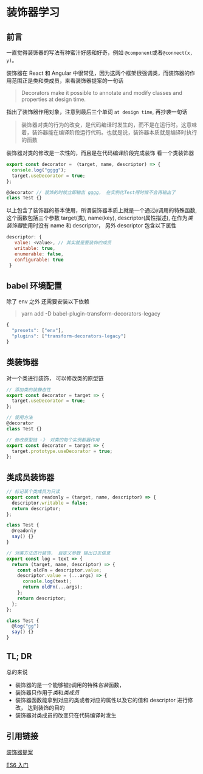 # 装饰器学习

## 前言

一直觉得装饰器的写法有种蜜汁好感和好奇，例如 `@component`或者`@connect(x, y)`。

装饰器在 React 和 Angular 中很常见，因为这两个框架很强调类，而装饰器的作用范围正是类和类成员，来看装饰器提案的一句话

> Decorators make it possible to annotate and modify classes and properties at design time.

指出了装饰器作用对象，注意到最后三个单词 `at design time`, 再抄袭一句话

> 装饰器对类的行为的改变，是代码编译时发生的，而不是在运行时。这意味着，装饰器能在编译阶段运行代码。也就是说，装饰器本质就是编译时执行的函数

装饰器对类的修改是一次性的，而且是在代码编译阶段完成装饰
看一个类装饰器

```js
export const decorator = （target, name, descriptor) => {
  console.log("gggg");
  target.useDecorator = true;
};

@decorator // 装饰的时候立即输出 gggg， 在实例化Test得时候不会再输出了
class Test {}
```

以上包含了装饰器的基本使用，所谓装饰器本质上就是一个通过`@`调用的特殊函数, 这个函数包括三个参数 target(类), name(key), descriptor(属性描述), 在作为*类装饰器*使用时没有 name 和 descriptor， 另外 descriptor 包含以下属性

```js
descriptor: {
   value: <value>, // 其实就是要装饰的成员
   writable: true,
   enumerable: false,
   configurable: true
 }
```

## babel 环境配置

除了 env 之外 还需要安装以下依赖

> yarn add -D babel-plugin-transform-decorators-legacy

```js
{
  "presets": ["env"],
  "plugins": ["transform-decorators-legacy"]
}
```

## 类装饰器

对一个类进行装饰， 可以修改类的原型链

```js
// 添加类的装静态性
export const decorator = target => {
  target.useDecorator = true;
};

// 使用方法
@decorator
class Test {}
```

```js
// 修改原型链 -》 对类的每个实例都器作用
export const decorator = target => {
  target.prototype.useDecorator = true;
};
```

## 类成员装饰器

```js
// 标记某个类成员为只读
export const readonly = (target, name, descriptor) => {
  descriptor.writable = false;
  return descriptor;
};

class Test {
  @readonly
  say() {}
}
```

```js
// 对类方法进行装饰， 自定义参数 输出日志信息
export const log = text => {
  return (target, name, descriptor) => {
    const oldFn = descriptor.value;
    descriptor.value = (...args) => {
      console.log(text);
      return oldFn(...args);
    };
    return descriptor;
  };
};

class Test {
  @log("gg")
  say() {}
}
```

## TL; DR

总的来说

- 装饰器的是一个能够被`@`调用的特殊*包装*函数，
- 装饰器只作用于*类*和*类成员*
- 装饰器函数能拿到对应的类或者对应的属性以及它的值和 descriptor 进行修改， 达到装饰的目的
- 装饰器对类成员的改变只在代码编译时发生

## 引用链接

[装饰器提案](https://github.com/wycats/javascript-decorators)

[ES6 入门](http://es6.ruanyifeng.com/#docs/decorator)
